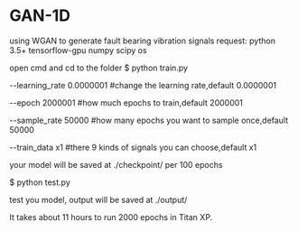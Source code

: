 # GAN-1D
using WGAN to generate fault bearing vibration signals
request:
python 3.5+
tensorflow-gpu
numpy scipy os

open cmd and cd to the folder 
$ python train.py 

--learning_rate 0.0000001 #change the learning rate,default 0.0000001
                  
--epoch 2000001 #how much epochs to train,default 2000001
                  
--sample_rate 50000 #how many epochs you want to sample once,default 50000
                  
--train_data x1 #there 9 kinds of signals you can choose,default x1
                  
your model will be saved at ./checkpoint/ per 100 epochs

$ python test.py 

test you model, output will be saved at ./output/

It takes about 11 hours to run 2000 epochs in Titan XP.
